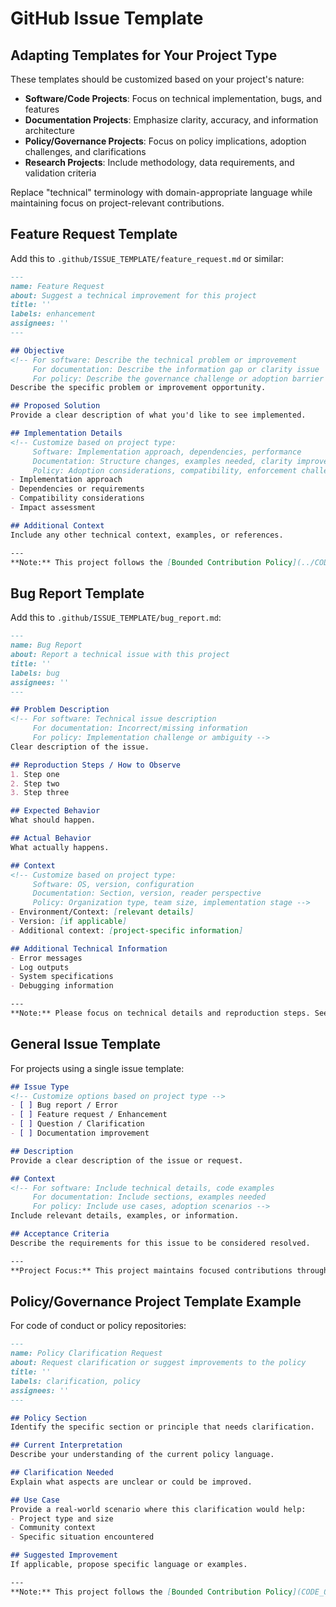 # GitHub Issue Template

## Adapting Templates for Your Project Type

These templates should be customized based on your project's nature:
- **Software/Code Projects**: Focus on technical implementation, bugs, and features
- **Documentation Projects**: Emphasize clarity, accuracy, and information architecture
- **Policy/Governance Projects**: Focus on policy implications, adoption challenges, and clarifications
- **Research Projects**: Include methodology, data requirements, and validation criteria

Replace "technical" terminology with domain-appropriate language while maintaining focus on project-relevant contributions.

## Feature Request Template

Add this to `.github/ISSUE_TEMPLATE/feature_request.md` or similar:

```markdown
---
name: Feature Request
about: Suggest a technical improvement for this project
title: ''
labels: enhancement
assignees: ''
---

## Objective
<!-- For software: Describe the technical problem or improvement
     For documentation: Describe the information gap or clarity issue
     For policy: Describe the governance challenge or adoption barrier -->
Describe the specific problem or improvement opportunity.

## Proposed Solution
Provide a clear description of what you'd like to see implemented.

## Implementation Details
<!-- Customize based on project type:
     Software: Implementation approach, dependencies, performance
     Documentation: Structure changes, examples needed, clarity improvements
     Policy: Adoption considerations, compatibility, enforcement challenges -->
- Implementation approach
- Dependencies or requirements
- Compatibility considerations
- Impact assessment

## Additional Context
Include any other technical context, examples, or references.

---
**Note:** This project follows the [Bounded Contribution Policy](../CODE_OF_CONDUCT.md). Please ensure your request aligns with our technical objectives and focus areas.
```

## Bug Report Template

Add this to `.github/ISSUE_TEMPLATE/bug_report.md`:

```markdown
---
name: Bug Report
about: Report a technical issue with this project
title: ''
labels: bug
assignees: ''
---

## Problem Description
<!-- For software: Technical issue description
     For documentation: Incorrect/missing information
     For policy: Implementation challenge or ambiguity -->
Clear description of the issue.

## Reproduction Steps / How to Observe
1. Step one
2. Step two
3. Step three

## Expected Behavior
What should happen.

## Actual Behavior
What actually happens.

## Context
<!-- Customize based on project type:
     Software: OS, version, configuration
     Documentation: Section, version, reader perspective
     Policy: Organization type, team size, implementation stage -->
- Environment/Context: [relevant details]
- Version: [if applicable]
- Additional context: [project-specific information]

## Additional Technical Information
- Error messages
- Log outputs
- System specifications
- Debugging information

---
**Note:** Please focus on technical details and reproduction steps. See our [Bounded Contribution Policy](../CODE_OF_CONDUCT.md) for contribution guidelines.
```

## General Issue Template

For projects using a single issue template:

```markdown
## Issue Type
<!-- Customize options based on project type -->
- [ ] Bug report / Error
- [ ] Feature request / Enhancement
- [ ] Question / Clarification
- [ ] Documentation improvement

## Description
Provide a clear description of the issue or request.

## Context
<!-- For software: Include technical details, code examples
     For documentation: Include sections, examples needed
     For policy: Include use cases, adoption scenarios -->
Include relevant details, examples, or information.

## Acceptance Criteria
Describe the requirements for this issue to be considered resolved.

---
**Project Focus:** This project maintains focused contributions through our [Bounded Contribution Policy](CODE_OF_CONDUCT.md). Please ensure your issue relates to our project objectives.
```

## Policy/Governance Project Template Example

For code of conduct or policy repositories:

```markdown
---
name: Policy Clarification Request
about: Request clarification or suggest improvements to the policy
title: ''
labels: clarification, policy
assignees: ''
---

## Policy Section
Identify the specific section or principle that needs clarification.

## Current Interpretation
Describe your understanding of the current policy language.

## Clarification Needed
Explain what aspects are unclear or could be improved.

## Use Case
Provide a real-world scenario where this clarification would help:
- Project type and size
- Community context
- Specific situation encountered

## Suggested Improvement
If applicable, propose specific language or examples.

---
**Note:** This project follows the [Bounded Contribution Policy](CODE_OF_CONDUCT.md). Focus on practical improvements that enhance policy clarity and adoption.
```